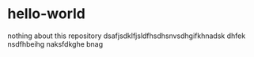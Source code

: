 # hello-world
nothing about this repository
dsafjsdklfjsldfhsdhsnvsdhgifkhnadsk dhfek nsdfhbeihg naksfdkghe bnag 
